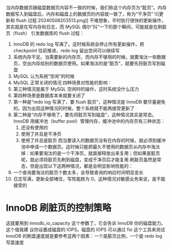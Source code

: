当内存数据页跟磁盘数据页内容不一致的时候，我们称这个内存页为“脏页”。内存数据写入到磁盘后，内存和磁盘上的数据页的内容就一致了，称为“干净页”
![[更新和 flush 过程 20240508203513.png]]
不难想象，平时执行很快的更新操作，其实就是在写内存和日志，而 MySQL 偶尔“抖”一下的那个瞬间，可能就是在刷脏页（flush）
引发数据库的 flush 过程：
1. InnoDB 的 redo log 写满了。这时候系统会停止所有更新操作，把 checkpoint 往前推进，redo log 留出空间可以继续写
2. 系统内存不足。当需要新的内存页，而内存不够用的时候，就要淘汰一些数据页，空出内存给别的数据页使用。如果淘汰的是“脏页”，就要先将脏页写到磁盘
3. MySQL 认为系统“空闲”的时候
4. MySQL 正常关闭的情况
四种场景对性能的影响：
1. 第三种情况是属于 MySQL 空闲时的操作，这时系统没什么压力
2. 第四种场景是数据库本来就要关闭了
3. 第一种是“redo log 写满了，要 flush 脏页”，这种情况是 InnoDB 要尽量避免的。因为出现这种情况的时候，整个系统就不能再接受更新了
4. 第二种是“内存不够用了，要先将脏页写到磁盘”，这种情况其实是常态。InnoDB 用缓冲池（buffer pool）管理内存，缓冲池中的内存页有三种状态：
	1. 还没有使用的
	2. 使用了并且是干净页
	3. 使用了并且是脏页
而当要读入的数据页没有在内存的时候，就必须到缓冲池中申请一个数据页。这时候只能把最久不使用的数据页从内存中淘汰掉：如果要淘汰的是一个干净页，就直接释放出来复用；但如果是脏页呢，就必须将脏页先刷到磁盘，变成干净页后才能复用
刷脏页虽然是常态，但是出现以下这两种情况，都是会明显影响性能的：
1. 一个查询要淘汰的脏页个数太多，会导致查询的响应时间明显变长
2. 日志写满，更新全部堵住，写性能跌为 0，这种情况对敏感业务来说，是不能接受的
# InnoDB 刷脏页的控制策略
这就要用到 innodb_io_capacity 这个参数了，它会告诉 InnoDB 你的磁盘能力。这个值我建 议你设置成磁盘的 IOPS。磁盘的 IOPS 可以通过 fio 这个工具来测试
InnoDB 的刷盘速度就是要参考这两个因素：一个是脏页比例，一个是 redo log 写盘速度